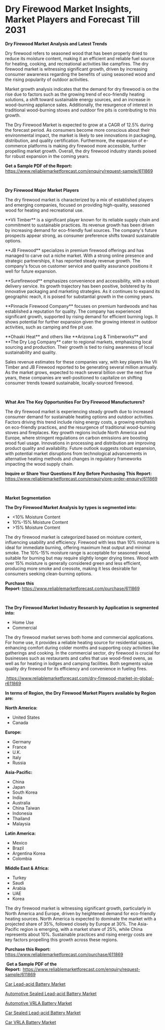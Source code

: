 <p><h1>Dry Firewood Market Insights, Market Players and Forecast Till 2031</h1></p><p><strong>Dry Firewood Market Analysis and Latest Trends</strong></p>
<p><p>Dry firewood refers to seasoned wood that has been properly dried to reduce its moisture content, making it an efficient and reliable fuel source for heating, cooking, and recreational activities like campfires. The dry firewood market is witnessing significant growth, driven by increasing consumer awareness regarding the benefits of using seasoned wood and the rising popularity of outdoor activities.</p><p>Market growth analysis indicates that the demand for dry firewood is on the rise due to factors such as the growing trend of eco-friendly heating solutions, a shift toward sustainable energy sources, and an increase in wood-burning appliance sales. Additionally, the resurgence of interest in traditional wood-burning stoves and outdoor fire pits is contributing to this growth.</p><p>The Dry Firewood Market is expected to grow at a CAGR of 12.5% during the forecast period. As consumers become more conscious about their environmental impact, the market is likely to see innovations in packaging, distribution, and quality certification. Furthermore, the expansion of e-commerce platforms is making dry firewood more accessible, further propelling market growth. Overall, the dry firewood industry stands poised for robust expansion in the coming years.</p></p>
<p><strong>Get a Sample PDF of the Report:&nbsp;</strong> <a href="https://www.reliablemarketforecast.com/enquiry/request-sample/611869?utm_campaign=1110&utm_medium=2&utm_source=Github&utm_content=ia&utm_term=10122024&utm_id=dry-firewood">https://www.reliablemarketforecast.com/enquiry/request-sample/611869</a></p>
<p>&nbsp;</p>
<p><strong>Dry Firewood Major Market Players</strong></p>
<p><p>The dry firewood market is characterized by a mix of established players and emerging companies, focused on providing high-quality, seasoned wood for heating and recreational use.</p><p>**Vli Timber** is a significant player known for its reliable supply chain and commitment to sustainable practices. Its revenue growth has been driven by increasing demand for eco-friendly fuel sources. The company's future prospects appear strong, as consumer preference shifts toward sustainable options.</p><p>**JB Firewood** specializes in premium firewood offerings and has managed to carve out a niche market. With a strong online presence and strategic partnerships, it has reported steady revenue growth. The company's focus on customer service and quality assurance positions it well for future expansion.</p><p>**Surefirewood** emphasizes convenience and accessibility, with a robust delivery service. Its growth trajectory has been positive, bolstered by its innovative packaging and marketing strategies. As it continues to expand its geographic reach, it is poised for substantial growth in the coming years.</p><p>**Pinnacle Firewood Company** focuses on premium hardwoods and has established a reputation for quality. The company has experienced significant growth, supported by rising demand for efficient burning logs. It shows potential for further expansion given the growing interest in outdoor activities, such as camping and fire pit use.</p><p>**Ohaaki Heat** and others like **Arizona Log & Timberworks** and **The Dry Log Company** cater to regional markets, emphasizing local sourcing and production. Their growth is tied to rising awareness of local sustainability and quality.</p><p>Sales revenue estimates for these companies vary, with key players like Vli Timber and JB Firewood reported to be generating several million annually. As the market grows, expected to reach several billion over the next five years, these companies are well-positioned to capitalize on shifting consumer trends toward sustainable, locally-sourced firewood.</p></p>
<p>&nbsp;</p>
<p><strong>What Are The Key Opportunities For Dry Firewood Manufacturers?</strong></p>
<p><p>The dry firewood market is experiencing steady growth due to increased consumer demand for sustainable heating options and outdoor activities. Factors driving this trend include rising energy costs, a growing emphasis on eco-friendly practices, and the resurgence of traditional wood-burning stoves and fireplaces. Key growth regions include North America and Europe, where stringent regulations on carbon emissions are boosting wood fuel usage. Innovations in processing and distribution are improving product quality and availability. Future outlook suggests robust expansion, with potential market disruptions from technological advancements in alternative heating methods and changes in regulatory frameworks impacting the wood supply chain.</p></p>
<p><strong>Inquire or Share Your Questions If Any Before Purchasing This Report:</strong> <a href="https://www.reliablemarketforecast.com/enquiry/pre-order-enquiry/611869?utm_campaign=1110&utm_medium=2&utm_source=Github&utm_content=ia&utm_term=10122024&utm_id=dry-firewood">https://www.reliablemarketforecast.com/enquiry/pre-order-enquiry/611869</a></p>
<p>&nbsp;</p>
<p><strong>Market Segmentation</strong></p>
<p><strong>The Dry Firewood Market Analysis by types is segmented into:</strong></p>
<p><ul><li><10% Moisture Content</li><li>10%-15% Moisture Content</li><li>>15% Moisture Content</li></ul></p>
<p><p>The dry firewood market is categorized based on moisture content, influencing usability and efficiency. Firewood with less than 10% moisture is ideal for immediate burning, offering maximum heat output and minimal smoke. The 10%-15% moisture range is acceptable for seasoned wood, suitable for burning but may require slightly longer drying times. Wood with over 15% moisture is generally considered green and less efficient, producing more smoke and creosote, making it less desirable for consumers seeking clean-burning options.</p></p>
<p><strong>Purchase this Report:&nbsp;</strong><a href="https://www.reliablemarketforecast.com/purchase/611869?utm_campaign=1110&utm_medium=2&utm_source=Github&utm_content=ia&utm_term=10122024&utm_id=dry-firewood">https://www.reliablemarketforecast.com/purchase/611869</a></p>
<p>&nbsp;</p>
<p><strong>The Dry Firewood Market Industry Research by Application is segmented into:</strong></p>
<p><ul><li>Home Use</li><li>Commercial</li></ul></p>
<p><p>The dry firewood market serves both home and commercial applications. For home use, it provides a reliable heating source for residential spaces, enhancing comfort during colder months and supporting cozy activities like gatherings and cooking. In the commercial sector, dry firewood is crucial for businesses such as restaurants and cafes that use wood-fired ovens, as well as for heating in lodges and camping facilities. Both segments value quality dry firewood for its efficiency and convenience in fueling fires.</p></p>
<p><a href="https://www.reliablemarketforecast.com/dry-firewood-market-in-global-r611869?utm_campaign=1110&utm_medium=2&utm_source=Github&utm_content=ia&utm_term=10122024&utm_id=dry-firewood">&nbsp;https://www.reliablemarketforecast.com/dry-firewood-market-in-global-r611869</a></p>
<p><strong>In terms of Region, the Dry Firewood Market Players available by Region are:</strong></p>
<p>
    <p> <strong> North America: </strong>
        <ul>
            <li>United States</li>
            <li>Canada</li>
        </ul>
        </p> 
    <p> <strong> Europe: </strong>
        <ul>
            <li>Germany</li>
            <li>France</li>
            <li>U.K.</li>
            <li>Italy</li>
            <li>Russia</li>
        </ul>
        </p> 
    <p> <strong> Asia-Pacific: </strong>
        <ul>
            <li>China</li>
            <li>Japan</li>
            <li>South Korea</li>
            <li>India</li>
            <li>Australia</li>
            <li>China Taiwan</li>
            <li>Indonesia</li>
            <li>Thailand</li>
            <li>Malaysia</li>
        </ul>
        </p> 
    <p> <strong> Latin America: </strong>
        <ul>
            <li>Mexico</li>
            <li>Brazil</li>
            <li>Argentina Korea</li>
            <li>Colombia</li>
        </ul>
        </p> 
    <p> <strong> Middle East & Africa: </strong>
        <ul>
            <li>Turkey</li>
            <li>Saudi</li>
            <li>Arabia</li>
            <li>UAE</li>
            <li>Korea</li>
        </ul>
    </p>
    </p>
<p><p>The dry firewood market is witnessing significant growth, particularly in North America and Europe, driven by heightened demand for eco-friendly heating sources. North America is expected to dominate the market with a projected share of 35%, followed closely by Europe at 30%. The Asia-Pacific region is emerging, with a market share of 25%, while China represents about 10%. Sustainable practices and rising energy costs are key factors propelling this growth across these regions.</p></p>
<p><strong>Purchase this Report: </strong><a href="https://www.reliablemarketforecast.com/purchase/611869?utm_campaign=1110&utm_medium=2&utm_source=Github&utm_content=ia&utm_term=10122024&utm_id=dry-firewood">https://www.reliablemarketforecast.com/purchase/611869</a></p>
<p>&nbsp;<strong>Get a Sample PDF of the Report:&nbsp;&nbsp;</strong><a href="https://www.reliablemarketforecast.com/enquiry/request-sample/611869?utm_campaign=1110&utm_medium=2&utm_source=Github&utm_content=ia&utm_term=10122024&utm_id=dry-firewood">https://www.reliablemarketforecast.com/enquiry/request-sample/611869</a></p>
<p><strong></strong></p>
<p><p><a href="https://www.linkedin.com/pulse/competitive-landscape-key-trends-car-lead-acid-battery-market-vh0qf?utm_campaign=1110&utm_medium=2&utm_source=Github&utm_content=ia&utm_term=10122024&utm_id=dry-firewood">Car Lead-acid Battery Market</a></p><p><a href="https://www.linkedin.com/pulse/unlock-vital-data-automotive-sealed-lead-acid-battery-market-soi0f?utm_campaign=1110&utm_medium=2&utm_source=Github&utm_content=ia&utm_term=10122024&utm_id=dry-firewood">Automotive Sealed Lead-acid Battery Market</a></p><p><a href="https://www.linkedin.com/pulse/comprehensive-analysis-automotive-vrla-battery-market-macro-qjxzf?utm_campaign=1110&utm_medium=2&utm_source=Github&utm_content=ia&utm_term=10122024&utm_id=dry-firewood">Automotive VRLA Battery Market</a></p><p><a href="https://www.linkedin.com/pulse/unlocking-growth-potential-strategic-analysis-car-sealed-i64wf?utm_campaign=1110&utm_medium=2&utm_source=Github&utm_content=ia&utm_term=10122024&utm_id=dry-firewood">Car Sealed Lead-acid Battery Market</a></p><p><a href="https://www.linkedin.com/pulse/global-car-vrla-battery-market-research-report-forecasted-f1cwf?utm_campaign=1110&utm_medium=2&utm_source=Github&utm_content=ia&utm_term=10122024&utm_id=dry-firewood">Car VRLA Battery Market</a></p></p>
